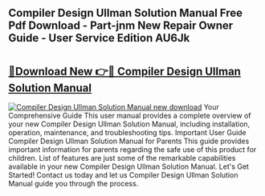 ## Compiler Design Ullman Solution Manual Free Pdf Download - Part-jnm New Repair Owner Guide - User Service Edition AU6Jk

# <h2><a href="http://bc64382.oget.top/?id=Compiler+Design+Ullman+Solution+Manual">🔗Download New 👉🔴 Compiler Design Ullman Solution Manual</a></h2>

[![Compiler Design Ullman Solution Manual new download](https://i.imgur.com/5g1atiW.png)](http://bc64382.oget.top/?id=Compiler+Design+Ullman+Solution+Manual)
Your Comprehensive Guide This user manual provides a complete overview of your new Compiler Design Ullman Solution Manual, including installation, operation, maintenance, and troubleshooting tips. Important User Guide Compiler Design Ullman Solution Manual for Parents This guide provides important information for parents regarding the safe use of this product for children. List of features are just some of the remarkable capabilities available in your new Compiler Design Ullman Solution Manual. Let's Get Started! Contact us today and let us Compiler Design Ullman Solution Manual guide you through the process.
